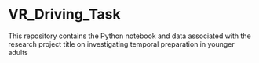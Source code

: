 # VR_Driving_Task
This repository contains the Python notebook and data associated with the research project title on investigating temporal preparation in younger adults 

